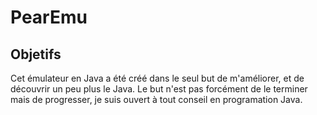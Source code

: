 PearEmu
=======

## Objetifs

Cet émulateur en Java a été créé dans le seul but de m'améliorer, et de découvrir un peu plus le Java.
Le but n'est pas forcément de le terminer mais de progresser, je suis ouvert à tout conseil en programation Java.
